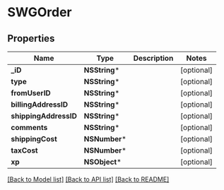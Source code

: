 # SWGOrder

## Properties
Name | Type | Description | Notes
------------ | ------------- | ------------- | -------------
**_iD** | **NSString*** |  | [optional] 
**type** | **NSString*** |  | [optional] 
**fromUserID** | **NSString*** |  | [optional] 
**billingAddressID** | **NSString*** |  | [optional] 
**shippingAddressID** | **NSString*** |  | [optional] 
**comments** | **NSString*** |  | [optional] 
**shippingCost** | **NSNumber*** |  | [optional] 
**taxCost** | **NSNumber*** |  | [optional] 
**xp** | **NSObject*** |  | [optional] 

[[Back to Model list]](../README.md#documentation-for-models) [[Back to API list]](../README.md#documentation-for-api-endpoints) [[Back to README]](../README.md)


